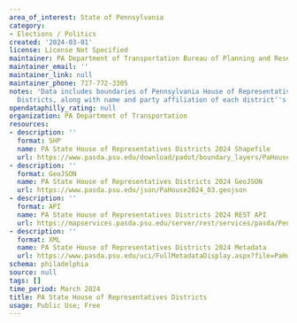 ```yaml
---
area_of_interest: State of Pennsylvania
category:
- Elections / Politics
created: '2024-03-01'
license: License Not Specified
maintainer: PA Department of Transportation Bureau of Planning and Research
maintainer_email: ''
maintainer_link: null
maintainer_phone: 717-772-3305
notes: 'Data includes boundaries of Pennsylvania House of Representatives Legislative
  Districts, along with name and party affiliation of each district''s legislator.'
opendataphilly_rating: null
organization: PA Department of Transportation
resources:
- description: ''
  format: SHP
  name: PA State House of Representatives Districts 2024 Shapefile
  url: https://www.pasda.psu.edu/download/padot/boundary_layers/PaHouse2024_03.zip
- description: ''
  format: GeoJSON
  name: PA State House of Representatives Districts 2024 GeoJSON
  url: https://www.pasda.psu.edu/json/PaHouse2024_03.geojson
- description: ''
  format: API
  name: PA State House of Representatives Districts 2024 REST API
  url: https://mapservices.pasda.psu.edu/server/rest/services/pasda/PennDOT/MapServer
- description: ''
  format: XML
  name: PA State House of Representatives Districts 2024 Metadata
  url: https://www.pasda.psu.edu/uci/FullMetadataDisplay.aspx?file=PaHouse2024_03.xml
schema: philadelphia
source: null
tags: []
time_period: March 2024
title: PA State House of Representatives Districts
usage: Public Use; Free
---
```


